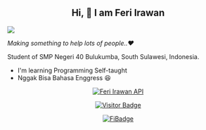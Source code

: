 ## <div align="center"> Hi, :wave: I am Feri Irawan </div>

![](https://visitor-badges.glitch.me?username=feri-irawan&repo=feri-irawan&style=for-the-badge&contentType=svg)

_Making something to help lots of people..❤️_

Student of SMP Negeri 40 Bulukumba, South Sulawesi, Indonesia.
- I'm learning Programming Self-taught
- Nggak Bisa Bahasa Enggress :laughing:

<div align="center">
  
[![Feri Irawan API](https://fibadge.vercel.app/cards/github/repo/feri-irawan/API?addVisitor=true)](https://github.com/feri-irawan/API)
  
[![Visitor Badge](https://fibadge.vercel.app/cards/github/repo/feri-irawan/visitor-badge?addVisitor=true)](https://github.com/feri-irawan/visitor-badge)

[![FiBadge](https://fibadge.vercel.app/cards/github/repo/feri-irawan/fibadge?addVisitor=true)](https://github.com/feri-irawan/fibadge)

</div>
